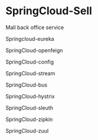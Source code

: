 # SpringCloud-Sell
Mall back office service

Springcloud-eureka


SpringCloud-openfeign


SpringCloud-config


SpringCloud-stream


SpringCloud-bus


SpringCloud-hystrix


SpringCloud-sleuth


SpringCloud-zipkin


SpringCloud-zuul
